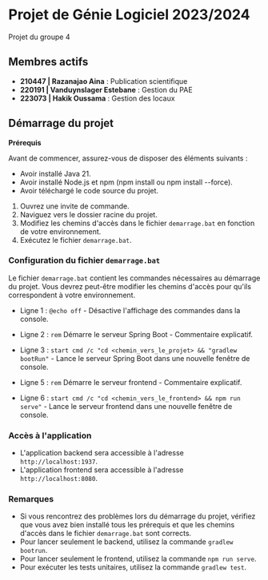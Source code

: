 # Projet de Génie Logiciel 2023/2024

Projet du groupe 4

## Membres actifs

- **210447 | Razanajao Aina** : Publication scientifique
- **220191 | Vanduynslager Estebane** : Gestion du PAE
- **223073 | Hakik Oussama** : Gestion des locaux


## Démarrage du projet

**Prérequis**

Avant de commencer, assurez-vous de disposer des éléments suivants :

- Avoir installé Java 21.
- Avoir installé Node.js et npm (npm install ou npm install --force). 
- Avoir téléchargé le code source du projet.



1. Ouvrez une invite de commande.
2. Naviguez vers le dossier racine du projet.
3. Modifiez les chemins d'accès dans le fichier `demarrage.bat` en fonction de votre environnement.
4. Exécutez le fichier `demarrage.bat`.

### Configuration du fichier `demarrage.bat`

Le fichier `demarrage.bat` contient les commandes nécessaires au démarrage du projet. Vous devrez peut-être modifier les chemins d'accès pour qu'ils correspondent à votre environnement.

- Ligne 1 : `@echo off` - Désactive l'affichage des commandes dans la console.
- Ligne 2 : `rem` Démarre le serveur Spring Boot - Commentaire explicatif.
- Ligne 3 : `start cmd /c "cd <chemin_vers_le_projet> && "gradlew bootRun"` - Lance le serveur Spring Boot dans une nouvelle fenêtre de console.

- Ligne 5 : `rem` Démarre le serveur frontend - Commentaire explicatif.
- Ligne 6 : `start cmd /c "cd <chemin_vers_le_frontend> && npm run serve"` - Lance le serveur frontend dans une nouvelle fenêtre de console.

### Accès à l'application

- L'application backend sera accessible à l'adresse `http://localhost:1937`.
- L'application frontend sera accessible à l'adresse `http://localhost:8080`.

### Remarques

- Si vous rencontrez des problèmes lors du démarrage du projet, vérifiez que vous avez bien installé tous les prérequis et que les chemins d'accès dans le fichier `demarrage.bat` sont corrects.
- Pour lancer seulement le backend, utilisez la commande `gradlew bootrun`.
- Pour lancer seulement le frontend, utilisez la commande `npm run serve`.
- Pour exécuter les tests unitaires, utilisez la commande `gradlew test`.
